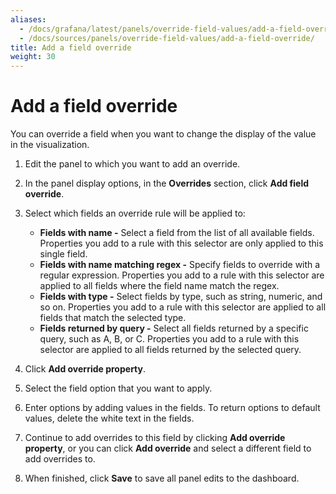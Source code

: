 ```yaml
---
aliases:
  - /docs/grafana/latest/panels/override-field-values/add-a-field-override/
  - /docs/sources/panels/override-field-values/add-a-field-override/
title: Add a field override
weight: 30
---
```


# Add a field override

You can override a field when you want to change the display of the value in the visualization.

1. Edit the panel to which you want to add an override.
1. In the panel display options, in the **Overrides** section, click **Add field override**.

1. Select which fields an override rule will be applied to:
   - **Fields with name -** Select a field from the list of all available fields. Properties you add to a rule with this selector are only applied to this single field.
   - **Fields with name matching regex -** Specify fields to override with a regular expression. Properties you add to a rule with this selector are applied to all fields where the field name match the regex.
   - **Fields with type -** Select fields by type, such as string, numeric, and so on. Properties you add to a rule with this selector are applied to all fields that match the selected type.
   - **Fields returned by query -** Select all fields returned by a specific query, such as A, B, or C. Properties you add to a rule with this selector are applied to all fields returned by the selected query.
1. Click **Add override property**.
1. Select the field option that you want to apply.
1. Enter options by adding values in the fields. To return options to default values, delete the white text in the fields.
1. Continue to add overrides to this field by clicking **Add override property**, or you can click **Add override** and select a different field to add overrides to.
1. When finished, click **Save** to save all panel edits to the dashboard.
